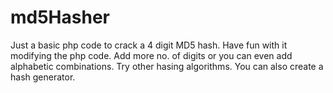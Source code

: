 # md5Hasher
Just a basic php code to crack a 4 digit MD5 hash.
Have fun with it modifying the php code.
Add more no. of digits or you can even add alphabetic combinations.
Try other hasing algorithms.
You can also create a hash generator.
